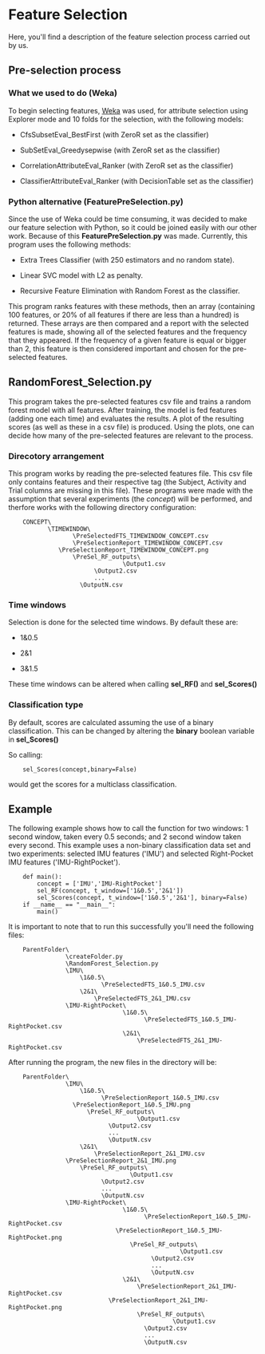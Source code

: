 # Feature Selection

Here, you'll find a description of the feature selection process carried out by us.

## Pre-selection process

### What we used to do (Weka)

To begin selecting features, [Weka](https://www.cs.waikato.ac.nz/~ml/weka/index.html) was used, for attribute selection using Explorer mode and 10 folds for the selection, with the following models:

- CfsSubsetEval_BestFirst (with ZeroR set as the classifier)
					
- SubSetEval_Greedysepwise (with ZeroR set as the classifier)
					
- CorrelationAttributeEval_Ranker (with ZeroR set as the classifier)
					
- ClassifierAttributeEval_Ranker (with DecisionTable set as the classifier)
     
### Python alternative (FeaturePreSelection.py)

Since the use of Weka could be time consuming, it was decided to make our feature selection with Python, so it could be joined easily with our other work. Because of this **FeaturePreSelection.py** was made. Currently, this program uses the following methods:

- Extra Trees Classifier (with 250 estimators and no random state).

- Linear SVC model with L2 as penalty.

- Recursive Feature Elimination with Random Forest as the classifier.

This program ranks features with these methods, then an array (containing 100 features, or 20% of all features if there are less than a hundred) is returned. These arrays are then compared and a report with the selected features is made, showing all of the selected features and the frequency that they appeared. If the frequency of a given feature is equal or bigger than 2, this feature is then considered important and chosen for the pre-selected features.

## RandomForest_Selection.py


This program takes the pre-selected features csv file and trains a random forest model with all features. After training, the model is fed features (adding one each time) and evaluates the results. A plot of the resulting scores (as well as these in a csv file) is produced. Using the plots, one can decide how many of the pre-selected features are relevant to the process.

### Direcotory arrangement

This program works by reading the pre-selected features file. This csv file only contains features and their respective tag (the Subject, Activity and Trial columns are missing in this file). These programs were made with the assumption that several experiments (the _concept_) will be performed, and therfore works with the following directory configuration:

```
    CONCEPT\
           \TIMEWINDOW\
	              \PreSelectedFTS_TIMEWINDOW_CONCEPT.csv
	              \PreSelectionReport_TIMEWINDOW_CONCEPT.csv
		      \PreSelectionReport_TIMEWINDOW_CONCEPT.png
	              \PreSel_RF_outputs\
		                        \Output1.csv
				        \Output2.csv
				        ...
					\OutputN.csv 
```


### Time windows

Selection is done for the selected time windows. By default these are:

- 1&0.5

- 2&1

- 3&1.5

These time windows can be altered when calling **sel_RF()** and **sel_Scores()**

### Classification type

By default, scores are calculated assuming the use of a binary classification. This can be changed by altering the **binary** boolean variable in **sel_Scores()**

So calling:

```
    sel_Scores(concept,binary=False)
```   
   
 would get the scores for a multiclass classification.

## Example

The following example shows how to call the function for two windows: 1 second window, taken every 0.5 seconds; and 2 second window taken every second. This example uses a non-binary classification data set and two experiments: selected IMU features ('IMU') and selected Right-Pocket IMU features ('IMU-RightPocket').

```
    def main():
        concept = ['IMU','IMU-RightPocket']
        sel_RF(concept, t_window=['1&0.5','2&1'])
        sel_Scores(concept, t_window=['1&0.5','2&1'], binary=False)
    if __name__ == "__main__":
        main()
```

It is important to note that to run this successfully you'll need the following files:

```
    ParentFolder\
                \createFolder.py
                \RandomForest_Selection.py
                \IMU\
                    \1&0.5\
                          \PreSelectedFTS_1&0.5_IMU.csv
                    \2&1\
                        \PreSelectedFTS_2&1_IMU.csv
                \IMU-RightPocket\
                                \1&0.5\
                                      \PreSelectedFTS_1&0.5_IMU-RightPocket.csv
                                \2&1\
                                    \PreSelectedFTS_2&1_IMU-RightPocket.csv
```

After running the program, the new files in the directory will be:

```
    ParentFolder\
                \IMU\
                    \1&0.5\
                          \PreSelectionReport_1&0.5_IMU.csv
		          \PreSelectionReport_1&0.5_IMU.png
	                  \PreSel_RF_outputs\
		                            \Output1.csv
				            \Output2.csv
				            ...
				       	    \OutputN.csv
                    \2&1\
                        \PreSelectionReport_2&1_IMU.csv
		        \PreSelectionReport_2&1_IMU.png
	                \PreSel_RF_outputs\
		                          \Output1.csv
				          \Output2.csv
				          ...
				       	  \OutputN.csv
                \IMU-RightPocket\
                                \1&0.5\
                                      \PreSelectionReport_1&0.5_IMU-RightPocket.csv
		                      \PreSelectionReport_1&0.5_IMU-RightPocket.png
	                              \PreSel_RF_outputs\
		                                        \Output1.csv
				                        \Output2.csv
				                        ...
				       	                \OutputN.csv
                                \2&1\
                                    \PreSelectionReport_2&1_IMU-RightPocket.csv
		                    \PreSelectionReport_2&1_IMU-RightPocket.png
                                    \PreSel_RF_outputs\
		                                      \Output1.csv
				                      \Output2.csv
				                      ...
				       	              \OutputN.csv
```
